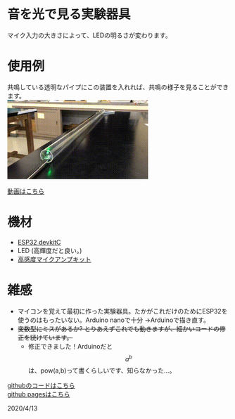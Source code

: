 # 音を光で見る実験器具
マイク入力の大きさによって、LEDの明るさが変わります。

# 使用例
共鳴している透明なパイプにこの装置を入れれば、共鳴の様子を見ることができます。  
![test](resAnime.gif)

[動画はこちら](http://www.youtube.com/watch?v=J2FA-ZiDZbw "気柱の共鳴を音で見る")


# 機材
* [ESP32 devkitC](https://akizukidenshi.com/catalog/g/gM-11819/)
* LED (高輝度だと良い。)
* [高感度マイクアンプキット](https://akizukidenshi.com/catalog/g/gK-05757/)

# 雑感
* マイコンを覚えて最初に作った実験器具。たかがこれだけのためにESP32を使うのはもったいない。Arduino nanoで十分
  →Arduinoで描き直す。
* ~~変数型にミスがあるか? とりあえずこれでも動きますが、細かいコードの修正を続けています。~~
  * 修正できました！Arduinoだと$$ a^b $$ は、pow(a,b)って書くらしいです、知らなかった...。


[githubのコードはこちら](https://github.com/phys-ken/volume_led2)  
[github pagesはこちら](https://phys-ken.github.io/volume_led2/README.html)  

2020/4/13
